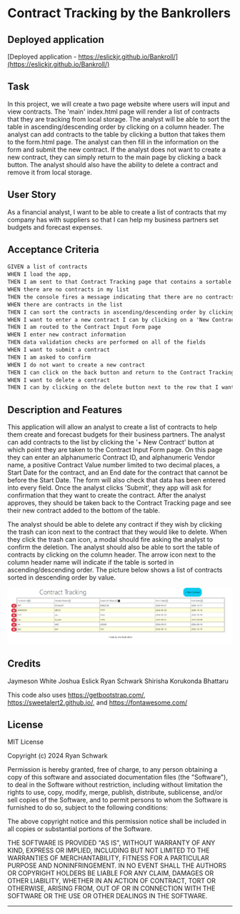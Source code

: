 # Contract Tracking by the Bankrollers

## Deployed application
[Deployed application - https://eslickjr.github.io/Bankroll/](https://eslickjr.github.io/Bankroll/)

## Task

In this project, we will create a two page website where users will input and view contracts. The 'main' index.html page will render a list of contracts that they are tracking from local storage. The analyst will be able to sort the table in ascending/descending order by clicking on a column header. The analyst can add contracts to the table by clicking a button that takes them to the form.html page. The analyst can then fill in the information on the form and submit the new contract. If the analyst does not want to create a new contract, they can simply return to the main page by clicking a back button. The analyst should also have the ability to delete a contract and remove it from local storage.

## User Story

As a financial analyst, I want to be able to create a list of contracts that my company has with suppliers so that I can help my business partners set budgets and forecast expenses.

## Acceptance Criteria

```md
GIVEN a list of contracts
WHEN I load the app,
THEN I am sent to that Contract Tracking page that contains a sortable table with a Contract ID, Vendor Name, Contract Value ($), Start Date, and End Date
WHEN there are no contracts in my list
THEN the console fires a message indicating that there are no contracts in local storage
WHEN there are contracts in the list 
THEN I can sort the contracts in ascending/descending order by clicking on the column header
WHEN I want to enter a new contract I can by clicking on a 'New Contract' button
THEN I am routed to the Contract Input Form page
WHEN I enter new contract information
THEN data validation checks are performed on all of the fields
WHEN I want to submit a contract
THEN I am asked to confirm
WHEN I do not want to create a new contract
THEN I can click on the back button and return to the Contract Tracking page
WHEN I want to delete a contract
THEN I can by clicking on the delete button next to the row that I want to delete
```


## Description and Features
This application will allow an analyst to create a list of contracts to help them create and forecast budgets for their business partners. The analyst can add contracts to the list by clicking the '+ New Contract' button at which point they are taken to the Contract Input Form page. On this page they can enter an alphanumeric Contract ID, and alphanumeric Vendor name, a positive Contract Value number limited to two decimal places, a Start Date for the contract, and an End date for the contract that cannot be before the Start Date. The form will also check that data has been entered into every field. Once the analyst clicks 'Submit', they app will ask for confirmation that they want to create the contract. After the analyst approves, they should be taken back to the Contract Tracking page and see their new contract added to the bottom of the table.

The analyst should be able to delete any contract if they wish by clicking the trash can icon next to the contract that they would like to delete. When they click the trash can icon, a modal should fire asking the analyst to confirm the deletion. The analyst should also be able to sort the table of contracts by clicking on the column header. The arrow icon next to the column header name will indicate if the table is sorted in ascending/descending order. The picture below shows a list of contracts sorted in descending order by value.

![Sorted Table](./assets/images/Sorted_table.png)

## Credits
Jaymeson White
Joshua Eslick
Ryan Schwark
Shirisha Korukonda Bhattaru

This code also uses https://getbootstrap.com/, https://sweetalert2.github.io/, and https://fontawesome.com/

## License

MIT License

Copyright (c) 2024 Ryan Schwark

Permission is hereby granted, free of charge, to any person obtaining a copy
of this software and associated documentation files (the "Software"), to deal
in the Software without restriction, including without limitation the rights
to use, copy, modify, merge, publish, distribute, sublicense, and/or sell
copies of the Software, and to permit persons to whom the Software is
furnished to do so, subject to the following conditions:

The above copyright notice and this permission notice shall be included in all
copies or substantial portions of the Software.

THE SOFTWARE IS PROVIDED "AS IS", WITHOUT WARRANTY OF ANY KIND, EXPRESS OR
IMPLIED, INCLUDING BUT NOT LIMITED TO THE WARRANTIES OF MERCHANTABILITY,
FITNESS FOR A PARTICULAR PURPOSE AND NONINFRINGEMENT. IN NO EVENT SHALL THE
AUTHORS OR COPYRIGHT HOLDERS BE LIABLE FOR ANY CLAIM, DAMAGES OR OTHER
LIABILITY, WHETHER IN AN ACTION OF CONTRACT, TORT OR OTHERWISE, ARISING FROM,
OUT OF OR IN CONNECTION WITH THE SOFTWARE OR THE USE OR OTHER DEALINGS IN THE
SOFTWARE.

---
